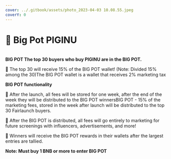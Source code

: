 ```yaml
---
cover: ../.gitbook/assets/photo_2023-04-03 10.08.55.jpeg
coverY: 0
---
```


# 🐽 Big Pot PIGINU

\
**BIG POT The top 30 buyers who buy PIGINU are in the BIG POT.**

🐷 The top 30 will receive 15% of the BIG POT wallet! (Note: Divided 15% among the 30)The BIG POT wallet is a wallet that receives 2% marketing tax

**BIG POT functionality**

🐷 After the launch, all fees will be stored for one week, after the end of the week they will be distributed to the BIG POT winnersBIG POT - 15% of the marketing fees, stored in the week after launch will be distributed to the top 30 Fairlaunch buyers.

​🐷 After the BIG POT is distributed, all fees will go entirely to marketing for future screenings with influencers, advertisements, and more!

​🐷 Winners will receive the BIG POT rewards in their wallets after the largest entries are tallied.

**Note: Must buy 1 BNB or more to enter BIG POT**
